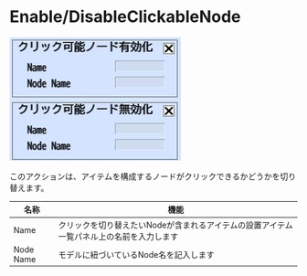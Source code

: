 # Enable/DisableClickableNode

![EnableDisableClickableNode](img/EnableDisableClickableNode.jpg)

このアクションは、アイテムを構成するノードがクリックできるかどうかを切り替えます。

| 名称 | 機能 |
| ---- | ---- |
| Name | クリックを切り替えたいNodeが含まれるアイテムの設置アイテム一覧パネル上の名前を入力します |
| Node Name | モデルに紐づいているNode名を記入します |
